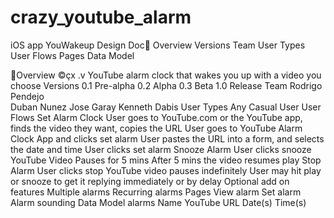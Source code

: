 # crazy_youtube_alarm
iOS app
YouWakeup
Design Doc
Overview
Versions
Team
User Types
User Flows
Pages
Data Model



Overview  ©çx .v
YouTube alarm clock that wakes you up with a video you choose
Versions
0.1 Pre-alpha
0.2 Alpha
0.3 Beta
1.0 Release
Team
Rodrigo Pendejo  
Duban Nunez
Jose Garay
Kenneth Dabis
User Types
Any Casual User
User Flows
Set Alarm Clock
User goes to YouTube.com or the YouTube app, finds the video they want, copies the URL
User goes to YouTube Alarm Clock App and clicks set alarm
User pastes the URL into a form, and selects the date and time
User clicks set alarm
Snooze Alarm
User clicks snooze
YouTube Video Pauses for 5 mins
After 5 mins the video resumes play
Stop Alarm
User clicks stop
YouTube video pauses indefinitely
User may hit play or snooze to get it replying immediately or by delay
Optional add on features
Multiple alarms
Recurring alarms
Pages
View alarm
Set alarm
Alarm sounding
Data Model
alarms
Name
YouTube URL
Date(s)
Time(s)


